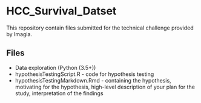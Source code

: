 # HCC_Survival_Datset

This repository contain files submitted for the technical challenge provided by Imagia.

## Files
* Data exploration (Python (3.5+))
* hypothesisTestingScript.R - code for hypothesis testing
* hypothesisTestingMarkdown.Rmd - containing the hypothesis, motivating for the hypothesis, high-level description of your plan for the study, interpretation of the findings

